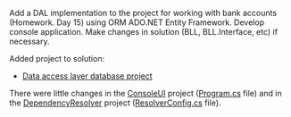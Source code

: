 Add a DAL implementation to the project for working with bank accounts (Homework. Day 15) using ORM ADO.NET Entity Framework. Develop console application. Make changes in solution (BLL, BLL.Interface, etc) if necessary.

Added project to solution:
- [Data access layer database project](DAL.Database)

There were little changes in the [ConsoleUI](ConsoleUI) project ([Program.cs](ConsoleUI/Program.cs) file) and in the [DependencyResolver](DependencyResolver) project ([ResolverConfig.cs](DependencyResolver/ResolverConfig.cs) file).
